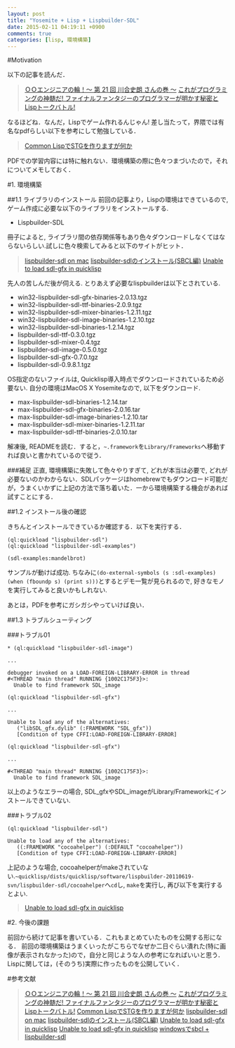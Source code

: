 ```yaml
---
layout: post
title: "Yosemite + Lisp + Lispbuilder-SDL"
date: 2015-02-11 04:19:11 +0900
comments: true
categories: [lisp, 環境構築]
---
```


#Motivation

以下の記事を読んだ．

>[ＯＯエンジニアの輪！～ 第 21 回 川合史朗 さんの巻 ～](http://www.ogis-ri.co.jp/otc/hiroba/others/OORing/interview21.html)
>[これがプログラミングの神髄だ! ファイナルファンタジーのプログラマーが明かす秘密とLispトークバトル!](http://d.hatena.ne.jp/shi3z/20140123/1390429115)

<!-- more -->

なるほどね．なんだ，Lispでゲーム作れるんじゃん!
差し当たって，界隈では有名なpdfらしい以下を参考にして勉強している．

>[Common LispでSTGを作りますが何か](http://www.usamimi.info/~ide/programe/stg_doc/stg-commonlisp.pdf)

PDFでの学習内容には特に触れない．環境構築の際に色々つまづいたので，それについてメモしておく．

#1. 環境構築

##1.1 ライブラリのインストール
前回の記事より，Lispの環境はできているので, ゲーム作成に必要な以下のライブラリをインストールする.

* Lispbuilder-SDL

冊子によると, ライブラリ間の依存関係等もあり色々ダウンロードしなくてはならないらしい.試しに色々検索してみると以下のサイトがヒット．

>[lispbuilder-sdl on mac](http://d.hatena.ne.jp/Nos/20140824/1408869981)
>[lispbuilder-sdlのインストール(SBCL編)](http://lambdasakura.hatenablog.com/entry/20110112/1294819728)
>[Unable to load sdl-gfx in quicklisp](http://stackoverflow.com/questions/6714714/unable-to-load-sdl-gfx-in-quicklisp)

先人の苦しんだ後が伺える. とりあえず必要なlispbuilderは以下とされている.

* win32-lispbuilder-sdl-gfx-binaries-2.0.13.tgz
* win32-lispbuilder-sdl-ttf-binaries-2.0.9.tgz
* win32-lispbuilder-sdl-mixer-binaries-1.2.11.tgz
* win32-lispbuilder-sdl-image-binaries-1.2.10.tgz
* win32-lispbuilder-sdl-binaries-1.2.14.tgz
* lispbuilder-sdl-ttf-0.3.0.tgz
* lispbuilder-sdl-mixer-0.4.tgz
* lispbuilder-sdl-image-0.5.0.tgz
* lispbuilder-sdl-gfx-0.7.0.tgz
* lispbuilder-sdl-0.9.8.1.tgz

OS指定のないファイルは, Quicklisp導入時点でダウンロードされているため必要ない. 自分の環境はMacOS X Yosemiteなので, 以下をダウンロード.

* max-lispbuilder-sdl-binaries-1.2.14.tar
* max-lispbuilder-sdl-gfx-binaries-2.0.16.tar
* max-lispbuilder-sdl-image-binaries-1.2.10.tar
* max-lispbuilder-sdl-mixer-binaries-1.2.11.tar
* max-lispbuilder-sdl-ttf-binaries-2.0.10.tar

解凍後, READMEを読む．すると，`~.framework`を`Library/Frameworks`へ移動すれば良いと書かれているので従う．

###補足
正直, 環境構築に失敗して色々やりすぎて, どれが本当は必要で, どれが必要ないのかわからない．SDLパッケージはhomebrewでもダウンロード可能だが，うまくいかずに上記の方法で落ち着いた．一から環境構築する機会があれば試すことにする．

##1.2 インストール後の確認

きちんとインストールできているか確認する．以下を実行する．

```
(ql:quickload "lispbuilder-sdl")
(ql:quickload "lispbuilder-sdl-examples")

(sdl-examples:mandelbrot)
```

サンプルが動けば成功. ちなみに`(do-external-symbols (s :sdl-examples) (when (fboundp s) (print s)))`とするとデモ一覧が見られるので, 好きなモノを実行してみると良いかもしれない.

あとは，PDFを参考にガシガシやっていけば良い．

##1.3 トラブルシューティング

###トラブル01
```
* (ql:quickload "lispbuilder-sdl-image")

...

debugger invoked on a LOAD-FOREIGN-LIBRARY-ERROR in thread
#<THREAD "main thread" RUNNING {1002C175F3}>:
  Unable to find framework SDL_image
```
```
(ql:quickload "lispbuilder-sdl-gfx")

...

Unable to load any of the alternatives:
   ("libSDL_gfx.dylib" (:FRAMEWORK "SDL_gfx"))
   [Condition of type CFFI:LOAD-FOREIGN-LIBRARY-ERROR]
```
```
(ql:quickload "lispbuilder-sdl-gfx")

...

#<THREAD "main thread" RUNNING {1002C175F3}>:
  Unable to find framework SDL_image
```

以上のようなエラーの場合, SDL_gfxやSDL_imageがLibrary/Frameworkにインストールできていない.

###トラブル02
```
(ql:quickload "lispbuilder-sdl")

Unable to load any of the alternatives:
   ((:FRAMEWORK "cocoahelper") (:DEFAULT "cocoahelper"))
   [Condition of type CFFI:LOAD-FOREIGN-LIBRARY-ERROR]
```

上記のような場合, cocoahelperがmakeされていない.`~quicklisp/dists/quicklisp/software/lispbuilder-20110619-svn/lispbuilder-sdl/cocoahelper`へ`cd`し, `make`を実行し, 再び以下を実行するとよい.

>[Unable to load sdl-gfx in quicklisp](http://stackoverflow.com/questions/6714714/unable-to-load-sdl-gfx-in-quicklisp)

#2. 今後の課題

前回から続けて記事を書いている．これもまとめていたものを公開する形になる．
前回の環境構築はうまくいったがこちらでなぜか二日ぐらい潰れた(特に画像が表示されなかった)ので，自分と同じような人の参考になればいいと思う．Lispに関しては，(そのうち)実際に作ったものを公開していく．

#参考文献
>[ＯＯエンジニアの輪！～ 第 21 回 川合史朗 さんの巻 ～](http://www.ogis-ri.co.jp/otc/hiroba/others/OORing/interview21.html)
>[これがプログラミングの神髄だ! ファイナルファンタジーのプログラマーが明かす秘密とLispトークバトル!](http://d.hatena.ne.jp/shi3z/20140123/1390429115)
>[Common LispでSTGを作りますが何か](http://www.usamimi.info/~ide/programe/stg_doc/stg-commonlisp.pdf)
>[lispbuilder-sdl on mac](http://d.hatena.ne.jp/Nos/20140824/1408869981)
>[lispbuilder-sdlのインストール(SBCL編)](http://lambdasakura.hatenablog.com/entry/20110112/1294819728)
>[Unable to load sdl-gfx in quicklisp](http://stackoverflow.com/questions/6714714/unable-to-load-sdl-gfx-in-quicklisp)
>[Unable to load sdl-gfx in quicklisp](http://stackoverflow.com/questions/6714714/unable-to-load-sdl-gfx-in-quicklisp)
>[windowsでsbcl + lispbuilder-sdl](http://d.hatena.ne.jp/Nos/20141004/1412445272)
